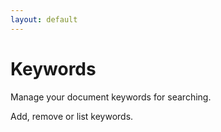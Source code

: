 ```yaml
---
layout: default
---
```


# Keywords

Manage your document keywords for searching.

Add, remove or list keywords.